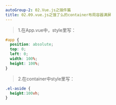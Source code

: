 ```yaml
---
autoGroup-2: 02.Vue.js之插件篇
title: 02.09.vue.js之饿了么的container布局容器满屏
---
```


> 1.在App.vue中，style里写：

```css
#app {
  position: absolute;
  top: 0;
  left: 0;
  width: 100%;
  height: 100%;
}
```

> 2.在container中style里写：

```css
.el-aside {
  height:100vh;
}
```

